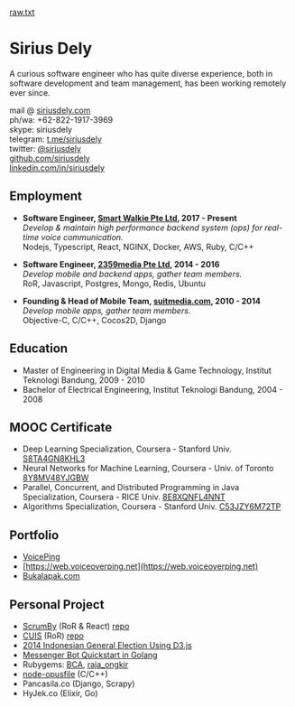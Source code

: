 [raw.txt](https://raw.githubusercontent.com/siriusdely/resume/master/README.md)

# Sirius Dely

A curious software engineer who has quite diverse experience, both in software development and team management, has been working remotely ever since.

mail @ [siriusdely.com](https://siriusdely.com)
<br>ph/wa: +62-822-1917-3969
<br>skype: siriusdely
<br>telegram: [t.me/siriusdely](https://t.me/siriusdely)
<br>twitter: [@siriusdely](https://www.twitter.com/siriusdely)
<br>[github.com/siriusdely](https://www.github.com/siriusdely)
<br>[linkedin.com/in/siriusdely](https://www.linkedin.com/in/siriusdely)

## Employment
- **Software Engineer, [Smart Walkie Pte Ltd](https://www.smartwalkie.com), 2017 - Present**
  <br>_Develop & maintain high performance backend system (ops) for real-time voice communication._
  <br>Nodejs, Typescript, React, NGINX, Docker, AWS, Ruby, C/C++
  
- **Software Engineer, [2359media Pte Ltd](https://www.2359media.com), 2014 - 2016**
  <br>_Develop mobile and backend apps, gather team members._
  <br>RoR, Javascript, Postgres, Mongo, Redis, Ubuntu
  
- **Founding & Head of Mobile Team, [suitmedia.com](https://www.suitmedia.com), 2010 - 2014**
  <br>_Develop mobile apps, gather team members._
  <br>Objective-C, C/C++, Cocos2D, Django

## Education
- Master of Engineering in Digital Media & Game Technology, Institut Teknologi Bandung, 2009 - 2010
- Bachelor of Electrical Engineering, Institut Teknologi Bandung, 2004 - 2008

## MOOC Certificate
- Deep Learning Specialization, Coursera - Stanford Univ. [S8TA4GN8KHL3](https://www.coursera.org/account/accomplishments/specialization/S8TA4GN8KHL3)
- Neural Networks for Machine Learning, Coursera - Univ. of Toronto [8Y8MV48YJGBW](https://www.coursera.org/account/accomplishments/verify/8Y8MV48YJGBW)
- Parallel, Concurrent, and Distributed Programming in Java Specialization, Coursera - RICE Univ. [8E8XQNFL4NNT](https://www.coursera.org/account/accomplishments/specialization/8E8XQNFL4NNT)
- Algorithms Specialization, Coursera - Stanford Univ. [C53JZY6M72TP](https://www.coursera.org/account/accomplishments/specialization/C53JZY6M72TP)

## Portfolio
- [VoicePing](http://www.voicepingapp.com)
- [https://web.voiceoverping.net](https://web.voiceoverping.net)
- [Bukalapak.com](https://siriusdely.com/initial-bukalapak-app)

## Personal Project
- [ScrumBy](https://scrumby.herokuapp.com) (RoR & React) [repo](https://github.com/siriusdely/scrumb)
- [CUIS](https://cuis.herokuapp.com) (RoR) [repo](https://github.com/siriusdely/cuis)
- [2014 Indonesian General Election Using D3.js](https://siriusdely.com/2014-indonesian-general-election-d3js)
- [Messenger Bot Quickstart in Golang](https://siriusdely.com/messenger-bot-quickstart-in-golang)
- Rubygems: [BCA](https://github.com/siriusdely/BCA), [raja_ongkir](https://github.com/siriusdely/raja_ongkir)
- [node-opusfile](https://github.com/siriusdely/node-opusfile) (C/C++)
- Pancasila.co (Django, Scrapy)
- HyJek.co (Elixir, Go)
